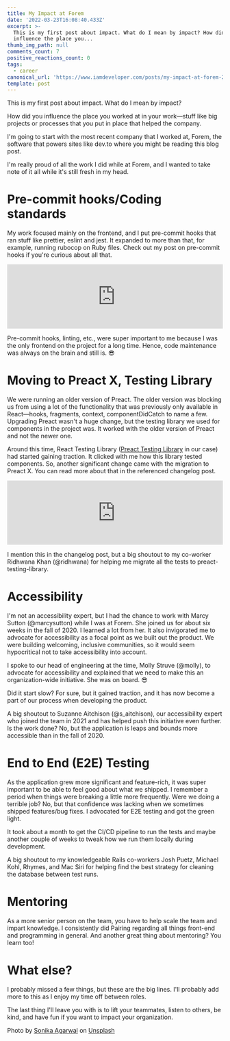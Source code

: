 ```yaml
---
title: My Impact at Forem
date: '2022-03-23T16:08:40.433Z'
excerpt: >-
  This is my first post about impact. What do I mean by impact? How did you
  influence the place you...
thumb_img_path: null
comments_count: 7
positive_reactions_count: 0
tags:
  - career
canonical_url: 'https://www.iamdeveloper.com/posts/my-impact-at-forem-23mj.md'
template: post
---
```


This is my first post about impact. What do I mean by impact?

How did you influence the place you worked at in your work—stuff like big projects or processes that you put in place that helped the company.

I'm going to start with the most recent company that I worked at, Forem, the software that powers sites like dev.to where you might be reading this blog post.

I'm really proud of all the work I did while at Forem, and I wanted to take note of it all while it's still fresh in my head.

# Pre-commit hooks/Coding standards

My work focused mainly on the frontend, and I put pre-commit hooks that ran stuff like prettier, eslint and jest. It expanded to more than that, for example, running rubocop on Ruby files. Check out my post on pre-commit hooks if you're curious about all that.

<iframe class="liquidTag" src="https://dev.to/embed/link?args=https%3A%2F%2Fdev.to%2Fnickytonline%2Fstuff-i-always-set-up-for-frontend-work-56h2" style="border: 0; width: 100%;"></iframe>

Pre-commit hooks, linting, etc., were super important to me because I was the only frontend on the project for a long time. Hence, code maintenance was always on the brain and still is. 😎

# Moving to Preact X, Testing Library

We were running an older version of Preact. The older version was blocking us from using a lot of the functionality that was previously only available in React—hooks, fragments, context, componentDidCatch to name a few. Upgrading Preact wasn't a huge change, but the testing library we used for components in the project was. It worked with the older version of Preact and not the newer one.

Around this time, React Testing Library ([Preact Testing Library](https://preactjs.com/guide/v10/preact-testing-library/) in our case) had started gaining traction. It clicked with me how this library tested components. So, another significant change came with the migration to Preact X. You can read more about that in the referenced changelog post.

<iframe class="liquidTag" src="https://dev.to/embed/link?args=https%3A%2F%2Fdev.to%2Fnickytonline%2Fchangelog-frontend-edition-30l7" style="border: 0; width: 100%;"></iframe>

I mention this in the changelog post, but a big shoutout to my co-worker Ridhwana Khan (@ridhwana) for helping me migrate all the tests to preact-testing-library.

# Accessibility

I'm not an accessibility expert, but I had the chance to work with Marcy Sutton (@marcysutton) while I was at Forem. She joined us for about six weeks in the fall of 2020. I learned a lot from her. It also invigorated me to advocate for accessibility as a focal point as we built out the product. We were building welcoming, inclusive communities, so it would seem hypocritical not to take accessibility into account.

I spoke to our head of engineering at the time, Molly Struve (@molly), to advocate for accessibility and explained that we need to make this an organization-wide initiative. She was on board. 😎

Did it start slow? For sure, but it gained traction, and it has now become a part of our process when developing the product.

A big shoutout to Suzanne Aitchison (@s_aitchison), our accessibility expert who joined the team in 2021 and has helped push this initiative even further. Is the work done? No, but the application is leaps and bounds more accessible than in the fall of 2020.

# End to End (E2E) Testing

As the application grew more significant and feature-rich, it was super important to be able to feel good about what we shipped. I remember a period when things were breaking a little more frequently. Were we doing a terrible job? No, but that confidence was lacking when we sometimes shipped features/bug fixes. I advocated for E2E testing and got the green light.

It took about a month to get the CI/CD pipeline to run the tests and maybe another couple of weeks to tweak how we run them locally during development.

A big shoutout to my knowledgeable Rails co-workers Josh Puetz, Michael Kohl, Rhymes, and Mac Siri for helping find the best strategy for cleaning the database between test runs.

# Mentoring

As a more senior person on the team, you have to help scale the team and impart knowledge. I consistently did Pairing regarding all things front-end and programming in general. And another great thing about mentoring? You learn too!

# What else?

I probably missed a few things, but these are the big lines. I'll probably add more to this as I enjoy my time off between roles.

The last thing I'll leave you with is to lift your teammates, listen to others, be kind, and have fun if you want to impact your organization.

Photo by <a href="https://unsplash.com/@sonika_agarwal?utm_source=unsplash&utm_medium=referral&utm_content=creditCopyText">Sonika Agarwal</a> on <a href="https://unsplash.com/s/photos/impact?utm_source=unsplash&utm_medium=referral&utm_content=creditCopyText">Unsplash</a>
